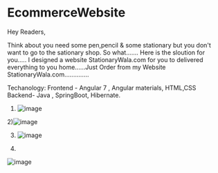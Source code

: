 # EcommerceWebsite

Hey Readers,
 
Think about you need some pen,pencil & some stationary but you don't want to go to the sationary shop. So what....... Here is the sloution for you..... I designed a website StationaryWala.com for you to delivered everything to you home......Just Order from my Website StationaryWala.com..............

Techanology: 
Frontend - Angular 7 , Angular materials, HTML,CSS
Backend- Java , SpringBoot, Hibernate.


1) ![image](https://user-images.githubusercontent.com/44647615/89212924-f6037100-d5e1-11ea-923d-90266a8cf575.png)



2)![image](https://user-images.githubusercontent.com/44647615/89213106-32cf6800-d5e2-11ea-833e-bfc2a31c974d.png)




3) ![image](https://user-images.githubusercontent.com/44647615/89213295-7cb84e00-d5e2-11ea-81d2-817b9f8e9852.png)



4)
![image](https://user-images.githubusercontent.com/44647615/89213450-bab57200-d5e2-11ea-8a63-fd343aade91b.png)
